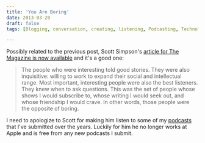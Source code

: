 ```yaml
---
title: 'You Are Boring'
date: 2013-03-20
draft: false
tags: [Blogging, conversation, creating, listening, Podcasting, Technology]

---
```


Possibly related to the previous post, Scott Simpson's [article for The Magazine is now available](http://yourmonkeycalled.com/post/44174487350/you-are-boring) and it's a good one:

> The people who were interesting told good stories. They were also inquisitive: willing to work to expand their social and intellectual range. Most important, interesting people were also the best listeners. They knew when to ask questions. This was the set of people whose shows I would subscribe to, whose writing I would seek out, and whose friendship I would crave. In other words, those people were the opposite of boring.

I need to apologize to Scott for making him listen to some of my [podcasts](http://ssktn.com) that I've submitted over the years. Luckily for him he no longer works at Apple and is free from any new podcasts I submit.